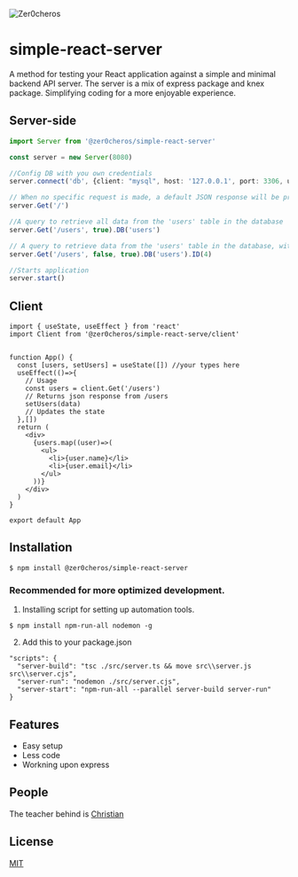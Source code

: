 ![Zer0cheros](https://www.zer0cheros.fi/_next/image?url=%2Flogo.webp&w=96&q=75)

# simple-react-server

A method for testing your React application against a simple and minimal backend API server. The server is a mix of express package and knex package. Simplifying coding for a more enjoyable experience.

## Server-side
```ts
import Server from '@zer0cheros/simple-react-server'

const server = new Server(8080)

//Config DB with you own credentials
server.connect('db', {client: "mysql", host: '127.0.0.1', port: 3306, user: 'root', password: 'password'})

// When no specific request is made, a default JSON response will be presented.
server.Get('/')

//A query to retrieve all data from the 'users' table in the database
server.Get('/users', true).DB('users')

// A query to retrieve data from the 'users' table in the database, with a specific id
server.Get('/users', false, true).DB('users').ID(4) 

//Starts application
server.start()
```

## Client

```tsx
import { useState, useEffect } from 'react'
import Client from '@zer0cheros/simple-react-serve/client'


function App() {
  const [users, setUsers] = useState([]) //your types here
  useEffect(()=>{
    // Usage
    const users = client.Get('/users')
    // Returns json response from /users
    setUsers(data)
    // Updates the state
  },[])
  return (
    <div>
      {users.map((user)=>(
        <ul>
          <li>{user.name}</li>
          <li>{user.email}</li>
        </ul>
      ))}
    </div>
  )
}

export default App
```
## Installation

```console
$ npm install @zer0cheros/simple-react-server
```
### Recommended for more optimized development.
1. Installing script for setting up automation tools.
```console
$ npm install npm-run-all nodemon -g
```
2. Add this to your package.json
```console
"scripts": {
  "server-build": "tsc ./src/server.ts && move src\\server.js src\\server.cjs",
  "server-run": "nodemon ./src/server.cjs",
  "server-start": "npm-run-all --parallel server-build server-run"
}
```


## Features

  * Easy setup
  * Less code
  * Workning upon express 



## People

The teacher behind is [Christian](https://github.com/zer0cheros)

## License

  [MIT](LICENSE)
